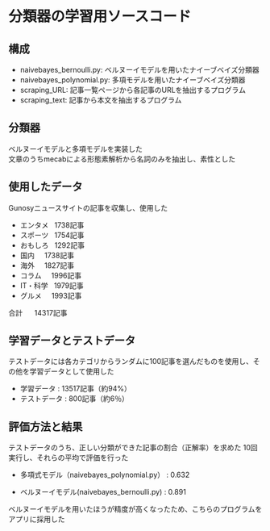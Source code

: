 # 分類器の学習用ソースコード

## 構成
- naivebayes_bernoulli.py: ベルヌーイモデルを用いたナイーブベイズ分類器
- naivebayes_polynomial.py: 多項モデルを用いたナイーブベイズ分類器
- scraping_URL: 記事一覧ページから各記事のURLを抽出するプログラム
- scraping_text: 記事から本文を抽出するプログラム

## 分類器
ベルヌーイモデルと多項モデルを実装した  
文章のうちmecabによる形態素解析から名詞のみを抽出し、素性とした

## 使用したデータ
Gunosyニュースサイトの記事を収集し、使用した
- エンタメ    1738記事
- スポーツ    1754記事
- おもしろ    1292記事
- 国内      1738記事
- 海外      1827記事
- コラム     1996記事
- IT・科学   1979記事
- グルメ     1993記事

合計      14317記事

## 学習データとテストデータ
テストデータには各カテゴリからランダムに100記事を選んだものを使用し、その他を学習データとして使用した
- 学習データ : 13517記事（約94%）
- テストデータ : 800記事（約6％）

## 評価方法と結果
テストデータのうち、正しい分類ができた記事の割合（正解率）を求めた
10回実行し、それらの平均で評価を行った

- 多項式モデル（naivebayes_polynomial.py） : 0.632
 
- ベルヌーイモデル(naivebayes_bernoulli.py) : 0.891

ベルヌーイモデルを用いたほうが精度が高くなったため、こちらのプログラムをアプリに採用した
